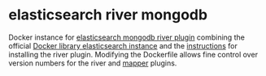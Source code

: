 # elasticsearch river mongodb

Docker instance for [elasticsearch mongodb river plugin](https://github.com/richardwilly98/elasticsearch-river-mongodb) combining the official [Docker library elasticsearch instance](https://github.com/docker-library/elasticsearch) and the [instructions](http://www.codetweet.com/ubuntu-2/configuring-elasticsearch-mongodb/) for installing the river plugin. Modifying the Dockerfile allows fine control over version numbers for the river and [mapper](https://github.com/elastic/elasticsearch-mapper-attachments) plugins.
